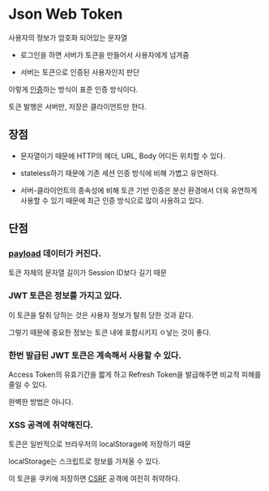 # Json Web Token

사용자의 정보가 암호화 되어있는 문자열

- 로그인을 하면 서버가 토큰을 만들어서 사용자에게 넘겨줌

- 서버는 토큰으로 인증된 사용자인지 판단

이렇게 [인증](Autentication)하는 방식이 표준 인증 방식이다.

토큰 발행은 서버만, 저장은 클라이언트만 한다. 

## 장점

- 문자열이기 때문에 HTTP의 헤더, URL, Body 어디든 위치할 수 있다.

- stateless하기 때문에 기존 세션 인증 방식에 비해 가볍고 유연하다. 

- 서버-클라이언트의 종속성에 비해 토큰 기반 인증은 분산 환경에서 더욱 유연하게 사용할 수 있기 때문에 최근 인증 방식으로 많이 사용하고 있다.

## 단점

### [payload](Payload.md) 데이터가 커진다.

토큰 자체의 문자열 길이가 Session ID보다 길기 때문

### JWT 토큰은 정보를 가지고 있다.

이 토큰을 탈취 당하는 것은 사용자 정보가 탈취 당한 것과 같다.

그렇기 때문에 중요한 정보는 토큰 내에 포함시키지 ㅇ낳는 것이 좋다.

### 한번 발급된 JWT 토큰은 계속해서 사용할 수 있다.

Access Token의 유효기간을 짧게 하고 Refresh Token을 발급해주면 비교적 피해를 줄일 수 있다. 

완벽한 방법은 아니다.

### XSS 공격에 취약해진다.

토큰은 일반적으로 브라우저의 localStorage에 저장하기 때문

localStorage는 스크립트로 정보를 가져올 수 있다.

이 토큰을 쿠키에 저장하면 [CSRF](CSRF) 공격에 여전히 취약하다.